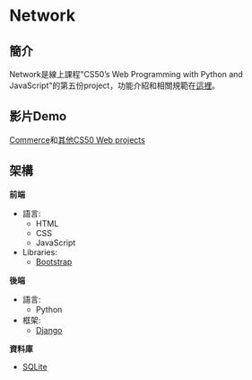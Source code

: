 # Network
## 簡介
Network是線上課程"CS50’s Web Programming with Python and JavaScript"的第五份project，功能介紹和相關規範在[這裡](https://cs50.harvard.edu/web/2020/projects/4/network/)。
## 影片Demo
[Commerce](https://www.youtube.com/watch?v=LLmMprkTvhA)和[其他CS50 Web projects](https://www.youtube.com/watch?v=r3aNjHKzp38&list=PLOkl6-MPDzmQWAiiCIYhA_ODP6JqfpGlc)
## 架構
**前端**
- 語言: 
	* HTML
	* CSS
  * JavaScript
- Libraries:
	* [Bootstrap](https://getbootstrap.com/)

**後端**
- 語言: 
	* Python
- 框架:
 	* [Django](https://www.djangoproject.com/)
 
**資料庫**
- [SQLite](https://www.sqlite.org/index.html)
